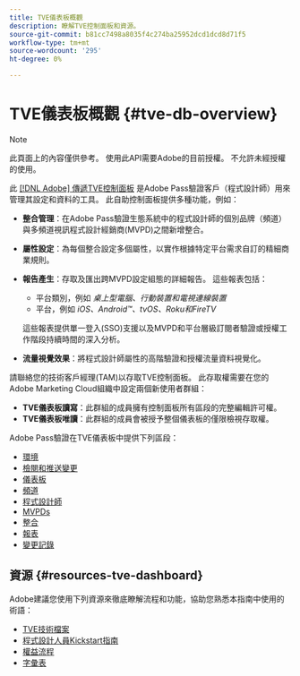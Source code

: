 ```yaml
---
title: TVE儀表板概觀
description: 瞭解TVE控制面板和資源。
source-git-commit: b81cc7498a8035f4c274ba25952dcd1dcd8d71f5
workflow-type: tm+mt
source-wordcount: '295'
ht-degree: 0%

---
```



# TVE儀表板概觀 {#tve-db-overview}

>[!NOTE]
>
>此頁面上的內容僅供參考。 使用此API需要Adobe的目前授權。 不允許未經授權的使用。

此 [[!DNL Adobe] 傳遞TVE控制面板](https://experience.adobe.com/pass/authentication) 是Adobe Pass驗證客戶（程式設計師）用來管理其設定和資料的工具。 此自助控制面板提供多種功能，例如：

* **整合管理**：在Adobe Pass驗證生態系統中的程式設計師的個別品牌（頻道）與多頻道視訊程式設計經銷商(MVPD)之間新增整合。

* **屬性設定**：為每個整合設定多個屬性，以實作根據特定平台需求自訂的精細商業規則。

* **報告產生**：存取及匯出跨MVPD設定組態的詳細報告。 這些報表包括：
   * 平台類別，例如 *桌上型電腦、行動裝置和電視連線裝置*
   * 平台，例如 *iOS、Android™、tvOS、Roku和FireTV*

  這些報表提供單一登入(SSO)支援以及MVPD和平台層級訂閱者驗證或授權工作階段持續時間的深入分析。

* **流量視覺效果**：將程式設計師屬性的高階驗證和授權流量資料視覺化。

請聯絡您的技術客戶經理(TAM)以存取TVE控制面板。 此存取權需要在您的Adobe Marketing Cloud組織中設定兩個新使用者群組：

* **TVE儀表板讀寫**：此群組的成員擁有控制面板所有區段的完整編輯許可權。
* **TVE儀表板唯讀**：此群組的成員會被授予整個儀表板的僅限檢視存取權。

Adobe Pass驗證在TVE儀表板中提供下列區段：

* [環境](/help/authentication/tve-dashboard-environments.md)
* [檢閱和推送變更](/help/authentication/tve-dashboard-review-push-changes.md)
* [儀表板](/help/authentication/tve-dashboard-home.md)
* [頻道](/help/authentication/tve-dashboard-channels.md)
* [程式設計師](/help/authentication/tve-dashboard-programmers.md)
* [MVPDs](/help/authentication/tve-dashboard-mvpds.md)
* [整合](/help/authentication/tve-dashboard-integrations.md)
* [報表](/help/authentication/tve-dashboard-reports.md)
* [變更記錄](/help/authentication/tve-dashboard-changes-log.md)

## 資源 {#resources-tve-dashboard}

Adobe建議您使用下列資源來徹底瞭解流程和功能，協助您熟悉本指南中使用的術語：

* [TVE技術檔案](/help/authentication/technical-paper.md)
* [程式設計人員Kickstart指南](/help/authentication/programmer-kickstart-guide.md)
* [權益流程](/help/authentication/entitlement-flow.md)
* [字彙表](/help/authentication/glossary.md)


